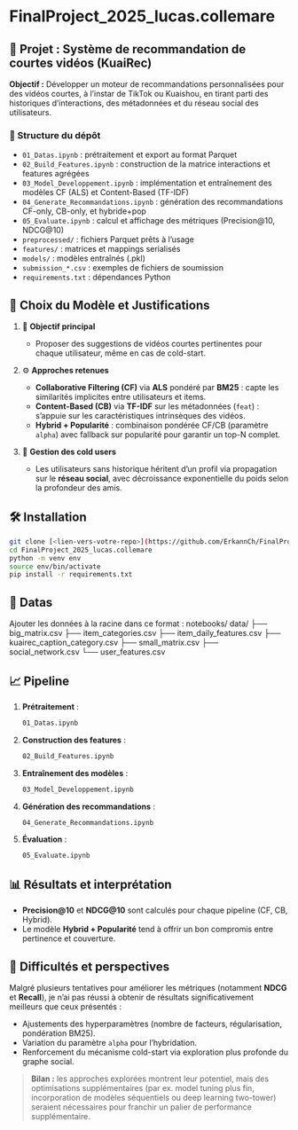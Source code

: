 # FinalProject\_2025\_lucas.collemare

## 🚀 Projet : Système de recommandation de courtes vidéos (KuaiRec)

**Objectif :** Développer un moteur de recommandations personnalisées pour des vidéos courtes, à l’instar de TikTok ou Kuaishou, en tirant parti des historiques d’interactions, des métadonnées et du réseau social des utilisateurs.

### 📂 Structure du dépôt

* `01_Datas.ipynb` : prétraitement et export au format Parquet
* `02_Build_Features.ipynb` : construction de la matrice interactions et features agrégées
* `03_Model_Developpement.ipynb` : implémentation et entraînement des modèles CF (ALS) et Content-Based (TF-IDF)
* `04_Generate_Recommandations.ipynb` : génération des recommandations CF-only, CB-only, et hybride+pop
* `05_Evaluate.ipynb` : calcul et affichage des métriques (Precision\@10, NDCG\@10)
* `preprocessed/` : fichiers Parquet prêts à l’usage
* `features/` : matrices et mappings serialisés
* `models/` : modèles entraînés (.pkl)
* `submission_*.csv` : exemples de fichiers de soumission
* `requirements.txt` : dépendances Python

## 🧠 Choix du Modèle et Justifications

1. 🎯 **Objectif principal**

   * Proposer des suggestions de vidéos courtes pertinentes pour chaque utilisateur, même en cas de cold-start.

2. ⚙️ **Approches retenues**

   * **Collaborative Filtering (CF)** via **ALS** pondéré par **BM25** : capte les similarités implicites entre utilisateurs et items.
   * **Content-Based (CB)** via **TF-IDF** sur les métadonnées (`feat`) : s’appuie sur les caractéristiques intrinsèques des vidéos.
   * **Hybrid + Popularité** : combinaison pondérée CF/CB (paramètre `alpha`) avec fallback sur popularité pour garantir un top-N complet.

3. 👥 **Gestion des cold users**

   * Les utilisateurs sans historique héritent d’un profil via propagation sur le **réseau social**, avec décroissance exponentielle du poids selon la profondeur des amis.

## 🛠️ Installation

```bash
git clone [<lien-vers-votre-repo>](https://github.com/ErkannCh/FinalProject_2025_lucas.collemare.git)
cd FinalProject_2025_lucas.collemare
python -m venv env
source env/bin/activate
pip install -r requirements.txt
```

## 📱 Datas
Ajouter les données à la racine dans ce format :
notebooks/
data/
├── big_matrix.csv
├── item_categories.csv
├── item_daily_features.csv
├── kuairec_caption_category.csv
├── small_matrix.csv
├── social_network.csv
└── user_features.csv


## 📈 Pipeline

1. **Prétraitement** :

   ```bash
   01_Datas.ipynb
   ```

2. **Construction des features** :

   ```bash
   02_Build_Features.ipynb
   ```

3. **Entraînement des modèles** :

   ```bash
   03_Model_Developpement.ipynb
   ```

4. **Génération des recommandations** :

   ```bash
   04_Generate_Recommandations.ipynb
   ```

5. **Évaluation** :

   ```bash
   05_Evaluate.ipynb
   ```

## 📊 Résultats et interprétation

* **Precision\@10** et **NDCG\@10** sont calculés pour chaque pipeline (CF, CB, Hybrid).
* Le modèle **Hybrid + Popularité** tend à offrir un bon compromis entre pertinence et couverture.

## 🔧 Difficultés et perspectives

Malgré plusieurs tentatives pour améliorer les métriques (notamment **NDCG** et **Recall**), je n’ai pas réussi à obtenir de résultats significativement meilleurs que ceux présentés :

* Ajustements des hyperparamètres (nombre de facteurs, régularisation, pondération BM25).
* Variation du paramètre `alpha` pour l’hybridation.
* Renforcement du mécanisme cold-start via exploration plus profonde du graphe social.

> **Bilan :** les approches explorées montrent leur potentiel, mais des optimisations supplémentaires (par ex. model tuning plus fin, incorporation de modèles séquentiels ou deep learning two-tower) seraient nécessaires pour franchir un palier de performance supplémentaire.
